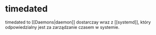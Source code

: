 # timedated
timedated to [[Daemons|daemon]] dostarczay wraz z [[systemd]], który odpowiedzialny jest za zarządzanie czasem w systemie.